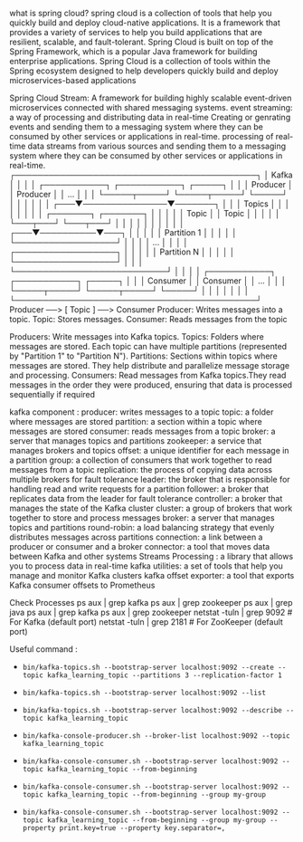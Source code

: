 what is spring cloud?
spring cloud is a collection of tools that help you quickly build and deploy cloud-native applications. 
It is a framework that provides a variety of services to help you build applications that are resilient, scalable, and fault-tolerant. 
Spring Cloud is built on top of the Spring Framework, which is a popular Java framework for building enterprise applications.
Spring Cloud is a collection of tools within the Spring ecosystem designed to help developers quickly build and deploy microservices-based applications

Spring Cloud Stream: A framework for building highly scalable event-driven microservices connected with shared messaging systems.
    event streaming: a way of processing and distributing data in real-time
    Creating or genrating events and sending them to a messaging system where they can be consumed by other services or applications in real-time. 
    processing of real-time data streams from various sources and sending them to a messaging system where they can be consumed by other services or applications in real-time.
┌───────────────────────────────────────────┐
│                   Kafka                   │
│                                           │
│  ┌───────────┐   ┌───────────┐   ┌─────┐ │
│  │ Producer  │   │ Producer  │   │ ... │ │
│  └─────┬─────┘   └─────┬─────┘   └─────┘ │
│        │               │                │
│    ┌───▼───────────────▼───────┐        │
│    │          Topics           │        │
│    │                           │        │
│    │  ┌───────┐  ┌───────┐     │        │
│    │  │ Topic │  │ Topic │     │        │
│    │  └───┬───┘  └───┬───┘     │        │
│    │      │          │         │        │
│    │  ┌───▼──────────▼───┐     │        │
│    │  │  Partition 1     │     │        │
│    │  └──────────────────┘     │        │
│    │             ...            │        │
│    │  ┌──────────────────┐      │        │
│    │  │  Partition N     │      │        │
│    │  └──────────────────┘      │        │
│    └───────────────────────────┘        │
│                                           │
│  ┌───────────┐   ┌───────────┐   ┌─────┐ │
│  │ Consumer  │   │ Consumer  │   │ ... │ │
│  └─────┬─────┘   └─────┬─────┘   └─────┘ │
│        │               │                │
│                                           │
└───────────────────────────────────────────┘
Producer ──> [ Topic ] ──> Consumer
Producer: Writes messages into a topic.
Topic: Stores messages.
Consumer: Reads messages from the topic

Producers: Write messages into Kafka topics.
Topics: Folders where messages are stored. Each topic can have multiple partitions (represented by "Partition 1" to "Partition N").
Partitions: Sections within topics where messages are stored. They help distribute and parallelize message storage and processing.
Consumers: Read messages from Kafka topics.They read messages in the order they were produced, ensuring that data is processed sequentially if required

kafka component :
    producer: writes messages to a topic
    topic: a folder where messages are stored
    partition: a section within a topic where messages are stored
    consumer: reads messages from a topic
    broker: a server that manages topics and partitions
    zookeeper: a service that manages brokers and topics
    offset: a unique identifier for each message in a partition
    group: a collection of consumers that work together to read messages from a topic
    replication: the process of copying data across multiple brokers for fault tolerance
    leader: the broker that is responsible for handling read and write requests for a partition
    follower: a broker that replicates data from the leader for fault tolerance
    controller: a broker that manages the state of the Kafka cluster
    cluster: a group of brokers that work together to store and process messages
    broker: a server that manages topics and partitions
    round-robin: a load balancing strategy that evenly distributes messages across partitions
    connection: a link between a producer or consumer and a broker
    connector: a tool that moves data between Kafka and other systems
    Streams Processing : a library that allows you to process data in real-time
    kafka utilities: a set of tools that help you manage and monitor Kafka clusters
    kafka offset exporter: a tool that exports Kafka consumer offsets to Prometheus

Check Processes
    ps aux | grep kafka
    ps aux | grep zookeeper
    ps aux | grep java
    ps aux | grep kafka
    ps aux | grep zookeeper
    netstat -tuln | grep 9092  # For Kafka (default port)
    netstat -tuln | grep 2181  # For ZooKeeper (default port)

Useful command :
*     bin/kafka-topics.sh --bootstrap-server localhost:9092 --create --topic kafka_learning_topic --partitions 3 --replication-factor 1
*     bin/kafka-topics.sh --bootstrap-server localhost:9092 --list
*     bin/kafka-topics.sh --bootstrap-server localhost:9092 --describe --topic kafka_learning_topic
*     bin/kafka-console-producer.sh --broker-list localhost:9092 --topic kafka_learning_topic
*     bin/kafka-console-consumer.sh --bootstrap-server localhost:9092 --topic kafka_learning_topic --from-beginning
*     bin/kafka-console-consumer.sh --bootstrap-server localhost:9092 --topic kafka_learning_topic --from-beginning --group my-group
*     bin/kafka-console-consumer.sh --bootstrap-server localhost:9092 --topic kafka_learning_topic --from-beginning --group my-group --property print.key=true --property key.separator=,




